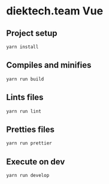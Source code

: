 # diektech.team Vue

## Project setup

`yarn install`

## Compiles and minifies

`yarn run build`

## Lints files

`yarn run lint`

## Pretties files

`yarn run prettier`

## Execute on dev

`yarn run develop`

